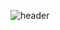 ![header](https://capsule-render.vercel.app/api?type=soft&color=auto&height=300&section=header&text=ganginthe%20remark&fontSize=90)



<!---
gangintheremark/gangintheremark is a ✨ special ✨ repository because its `README.md` (this file) appears on your GitHub profile.
You can click the Preview link to take a look at your changes.
--->
